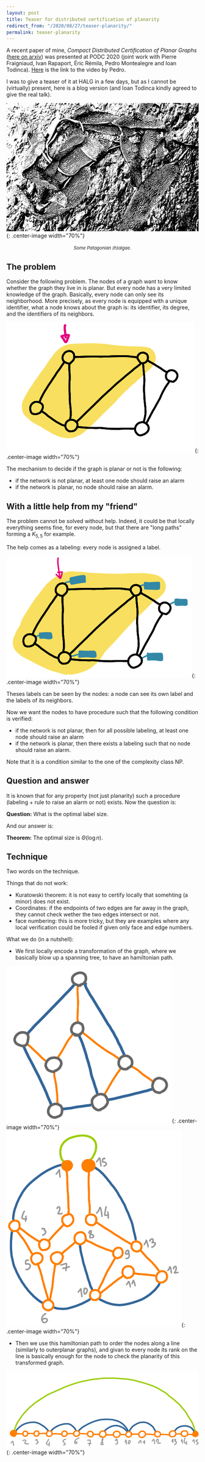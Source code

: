 ```yaml
---
layout: post
title: Teaser for distributed certification of planarity
redirect_from: "/2020/08/27/teaser-planarity/"
permalink: teaser-planarity
---
```


A recent paper of mine, 
*Compact Distributed Certification of Planar Graphs* 
([here on arxiv](https://arxiv.org/abs/2005.05863)) was presented at 
PODC 2020 (joint work with Pierre Fraigniaud, Ivan Rapaport, 
Éric Rémila, Pedro Montealegre and Ioan Todinca). 
[Here](https://www.youtube.com/watch?v=J428OKdCYDE) is the link to 
the video by Pedro. 

I was to give a teaser of it at HALG in a few days, but as I 
cannot be (virtually) present, here is a blog version (and Ioan Todinca 
kindly agreed to give the real talk).

![](assets/halgae.jpg){: .center-image width="70%"}
<p align="center"><small><i>
Some Patagonian (h)algae.
</i></small></p>

## The problem

Consider the following problem.
The nodes of a graph want to know whether the graph they live in is 
planar. But every node has a very limited knowledge of the graph.
Basically, every node can only see its neighborhood. More precisely, 
as every node is equipped with a unique identifier, what a 
node knows about the graph is:
its identifier, its degree, and the identifiers of its neighbors.

![](assets/planar-teaser-local.png){: .center-image width="70%"}

The mechanism to decide if the graph is planar or not is the following:

* if the network is not planar, at least one node should raise an alarm
* if the network is planar, no node should raise an alarm.

## With a little help from my "friend"

The problem cannot be solved without help. Indeed, it could be that 
locally everything seems fine, for every node, but that there are "long 
paths" forming a $K_{5,5}$ for example. 

The help comes as a labeling: every node is assigned a label.   

![](assets/planar-teaser-labels.png){: .center-image width="70%"}

Theses labels can be seen by the nodes: a node can see its own label 
and the labels of its neighbors. 

Now we want the nodes to have procedure such that the following 
condition is verified:

* if the network is not planar, then for all possible labeling, 
at least one node should raise an alarm
* if the network is planar, then there exists a labeling such that 
no node should raise an alarm.

Note that it is a condition similar to the one of the complexity class 
NP. 

## Question and answer

It is known that for any property (not just planarity) such a procedure 
(labeling + rule to raise an alarm or not) exists. Now the question is:

**Question:** What is the optimal label size. 

And our answer is:

**Theorem:** The optimal size is $\Theta(\log n)$.

## Technique

Two words on the technique. 

Things that do not work:

* Kuratowski theorem: it is not easy to certify locally that somehting 
(a minor) does not exist.
* Coordinates: if the endpoints of two edges are far away in the graph, 
they cannot check wether the two edges intersect or not.
* face numbering: this is more tricky, but they are examples where any 
local verification could be fooled if given only face and edge numbers.

What we do (in a nutshell):

* We first locally encode a transformation of the graph, where we 
basically blow up a spanning tree, to have an hamiltonian path. 

![](assets/planar-teaser-tree-1.png){: .center-image width="70%"}
![](assets/planar-teaser-tree-2.png){: .center-image width="70%"}

* Then we use this hamiltonian path to order the nodes along a line 
(similarly to outerplanar graphs), and givan to every node its rank on 
the line is basically enough for the node to check the planarity of 
this transformed graph. 

![](assets/planar-teaser-outerplanar.png){: .center-image width="70%"}

 
